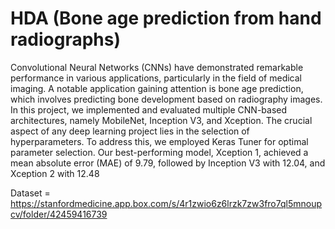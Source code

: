 # HDA (Bone age prediction from hand radiographs)
Convolutional Neural Networks (CNNs) have
demonstrated remarkable performance in various applications,
particularly in the field of medical imaging. A notable application gaining attention is bone age prediction, which involves
predicting bone development based on radiography images. In
this project, we implemented and evaluated multiple CNN-based
architectures, namely MobileNet, Inception V3, and Xception.
The crucial aspect of any deep learning project lies in the selection of hyperparameters. To address this, we employed Keras
Tuner for optimal parameter selection. Our best-performing
model, Xception 1, achieved a mean absolute error (MAE) of
9.79, followed by Inception V3 with 12.04, and Xception 2 with
12.48

Dataset = https://stanfordmedicine.app.box.com/s/4r1zwio6z6lrzk7zw3fro7ql5mnoupcv/folder/42459416739
